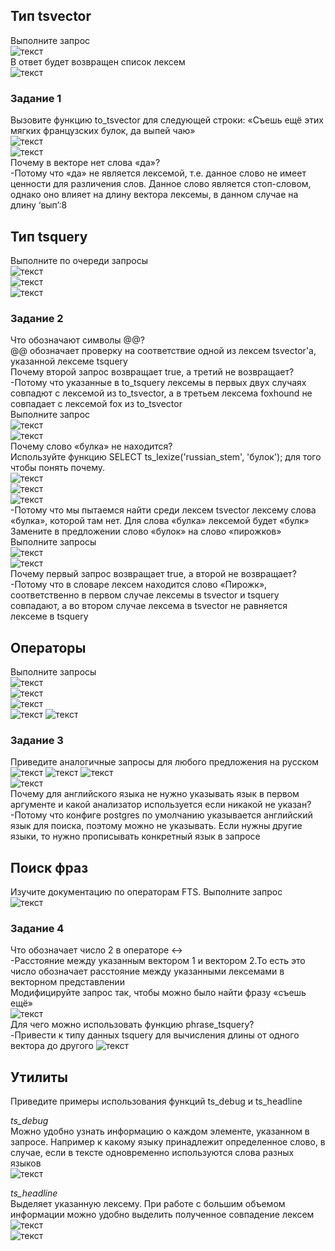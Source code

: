 ## Тип tsvector

Выполните запрос  
 ![текст](Screenshots/1.png)  
В ответ будет возвращен список лексем  
 ![текст](Screenshots/2.png)   

### Задание 1
Вызовите функцию to_tsvector для следующей строки: «Съешь ещё этих мягких французских булок, да выпей чаю»  
 ![текст](Screenshots/3.png)  
 ![текст](Screenshots/4.png)  
 Почему в векторе нет слова «да»?    
-Потому что «да» не является лексемой, т.е. данное слово не имеет ценности для различения слов. Данное слово является стоп-словом, однако оно влияет на длину вектора лексемы, в данном случае на длину ‘вып’:8  

## Тип tsquery
Выполните по очереди запросы  
![текст](Screenshots/5.png)  
![текст](Screenshots/6.png)  
![текст](Screenshots/7.png)  

### Задание 2
Что обозначают символы @@?  
@@ обозначает проверку на соответствие одной из лексем tsvector'a, указанной лексеме tsquery   
Почему второй запрос возвращает true, а третий не возвращает?    
-Потому что указанные в to_tsquery лексемы в первых двух случаях совпадют с лексемой из to_tsvector, а в третьем лексема foxhound не совпадает с лексемой fox из to_tsvector  
Выполните запрос  
![текст](Screenshots/8.png)  
![текст](Screenshots/9.png)  
Почему слово «булка» не находится?  
	Используйте функцию SELECT ts_lexize('russian_stem', 'булок'); для того чтобы понять почему.  
 ![текст](Screenshots/10.png)  
 ![текст](Screenshots/11.png)  
 ![текст](Screenshots/12.png)  
-Потому что мы пытаемся найти среди лексем tsvector лексему слова «булка», которой там нет. Для слова «булка» лексемой будет «булк»  
Замените в предложении слово «булок» на слово «пирожков»    
Выполните запросы  
![текст](Screenshots/13.png)  
![текст](Screenshots/14.png)  
Почему первый запрос возвращает true, а второй не возвращает?  
-Потому что в словаре лексем находится слово «Пирожк», соответственно в первом случае лексемы в tsvector и tsquery совпадают, а во втором случае лексема в tsvector не равняется лексеме в tsquery

## Операторы
Выполните запросы  
![текст](Screenshots/13-1.png)  
![текст](Screenshots/14-1.png)  
![текст](Screenshots/15.png)  
![текст](Screenshots/16.png) 
![текст](Screenshots/17.png)  

### Задание 3
Приведите аналогичные запросы для любого предложения на русском  
![текст](Screenshots/18.png) 
![текст](Screenshots/19.png) 
![текст](Screenshots/20.png)   
![текст](Screenshots/21.png)  
Почему для английского языка не нужно указывать язык в первом аргументе и какой анализатор используется если никакой не указан?    
-Потому что конфиге postgres по умолчанию указывается английский язык для поиска, поэтому можно не указывать. Если нужны другие языки, то нужно прописывать конкретный язык в запросе  

## Поиск фраз
Изучите документацию по операторам FTS. Выполните запрос  
![текст](Screenshots/22.png) 

### Задание 4
Что обозначает число 2 в операторе <->  
-Расстояние между указанным вектором 1 и вектором 2.То есть это число обозначает расстояние между указанными лексемами в векторном представлении  
Модифицируйте запрос так, чтобы можно было найти фразу «съешь ещё»  
![текст](Screenshots/23.png)  
Для чего можно использовать функцию phrase_tsquery?  
-Привести к типу данных tsquery для вычисления длины от одного вектора до другого 
![текст](Screenshots/24.png)  

## Утилиты
Приведите примеры использования функций ts_debug и ts_headline

*ts_debug*  
Можно удобно узнать информацию о каждом элементе, указанном в запросе. Например к какому языку принадлежит определенное слово, в случае, если в тексте одновременно используются слова разных языков  
![текст](Screenshots/25.png)   

*ts_headline*  
Выделяет указанную лексему. При работе с большим объемом информации можно удобно выделить полученное совпадение лексем  
![текст](Screenshots/26.png)    
![текст](Screenshots/27.png)  
